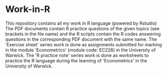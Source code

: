 # Work-in-R
This repository contains all my work in R language (powered by Rstudio)
The PDF documents contain R practice questions of the given topics (see brackets in the file name) and the R scripts contain the R codes answering questions in the corresponding PDF document with the same name.
The 'Exercise sheet' series work is done as assignments submitted for marking in the module 'Econometrics' (module code: EC226) in the University of Warwick.
The 'R practice note' series work is done as worksheets to practice the R language during the learning of 'Econometrics' in the University of Warwick.
